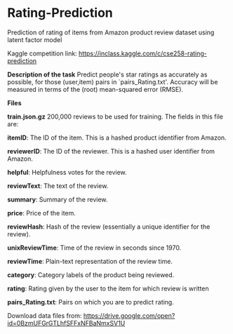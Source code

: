 # Rating-Prediction
Prediction of rating of items from Amazon product review dataset using latent factor model

Kaggle competition link: https://inclass.kaggle.com/c/cse258-rating-prediction

**Description of the task**
Predict people's star ratings as accurately as possible, for those (user,item) pairs in `pairs_Rating.txt'. Accuracy will be measured in terms of the (root) mean-squared error (RMSE).

**Files**

**train.json.gz** 200,000 reviews to be used for training. The fields in this file are:

**itemID**: The ID of the item. This is a hashed product identifier from Amazon.

**reviewerID**: The ID of the reviewer. This is a hashed user identifier from Amazon.

**helpful**: Helpfulness votes for the review.

**reviewText**: The text of the review.

**summary**: Summary of the review.

**price**: Price of the item.

**reviewHash**: Hash of the review (essentially a unique identifier for the review).

**unixReviewTime**: Time of the review in seconds since 1970.

**reviewTime**: Plain-text representation of the review time.

**category**: Category labels of the product being reviewed.

**rating**: Rating given by the user to the item for which review is written

**pairs_Rating.txt**: Pairs on which you are to predict rating.

Download data files from: https://drive.google.com/open?id=0BzmUFGrGTLhfSFFxNFBaNmxSV1U
